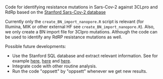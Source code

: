 Code for identifying resistance mutations in Sars-Cov-2 against 3CLpro and RdRp based on the [Stanford Sars-Cov-2 database](https://covdb.stanford.edu/drms/rdrp/)  

Currently only the `create_BN_import_nanopore.R` script is relevant (for Illumina, MIK or other external HF see `create_BN_import_nanopore.R`). Also, we only create a BN import file for 3Clpro mutations. Although the code can be used to identify any RdRP resistance mutations as well.  

Possible future developments:
- Use the Stanford SQL database and extract relevant information. See for example [here](https://github.com/hivdb/covid-drdb-payload), [here](https://github.com/hivdb/covid-drdb-payload/issues/1022) and [here](https://github.com/hivdb/covid-drdb/blob/master/derived_tables/08_rdrp_resistance_mutations.sql).
- Integrate code with other routine analysis.
- Run the code "oppsett" by "oppsett" whenever we get new results.
